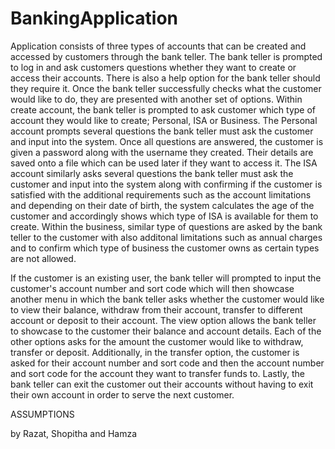 # BankingApplication
Application consists of three types of accounts that can be created and accessed by customers through the bank teller. 
The bank teller is prompted to log in and ask customers questions whether they want to create or access their accounts. There is also a help option for the bank teller should they require it. 
Once the bank teller successfully checks what the customer would like to do, they are presented with another set of options. 
Within create account, the bank teller is prompted to ask customer which type of account they would like to create; Personal, ISA or Business. 
The Personal account prompts several questions the bank teller must ask the customer and input into the system.
Once all questions are answered, the customer is given a password along with the username they created. Their details are saved onto a file which can be used later if they want to access it. 
The ISA account similarly asks several questions the bank teller must ask the customer and input into the system along with confirming if the customer is satisfied with the additional requirements such as the account limitations and depending on their date of birth, the system calculates the age of the customer and accordingly shows which type of ISA is available for them to create. 
Within the business, similar type of questions are asked by the bank teller to the customer with also additonal limitations such as annual charges and to confirm which type of business the customer owns as certain types are not allowed. 

If the customer is an existing user, the bank teller will prompted to input the customer's account number and sort code which will then showcase another menu in which the bank teller asks whether the customer would like to view their balance, withdraw from their account, transfer to different account or deposit to their account.
The view option allows the bank teller to showcase to the customer their balance and account details.
Each of the other options asks for the amount the customer would like to withdraw, transfer or deposit. Additionally, in the transfer option, the customer is asked for their account number and sort code and then the account number and sort code for the account they want to transfer funds to. 
Lastly, the bank teller can exit the customer out their accounts without having to exit their own account in order to serve the next customer. 

ASSUMPTIONS


by Razat, Shopitha and Hamza
